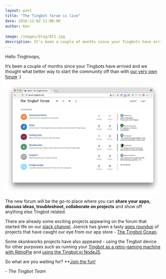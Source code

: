 ```yaml
---
layout: post
title: "The Tingbot forum is live"
date: 2016-12-02 11:00:00
author: Ken

image: /images/blog/021.jpg
description: It’s been a couple of months since your Tingbots have arrived and we thought what better way to start the community off than with our very own forum :)
---
```


Hello Tingtroops,

It’s been a couple of months since your Tingbots have arrived and we thought what better way to start the community off than with [our very own forum](//forum.tingbot.com/) :)

![](/images/blog/021-1.png)


The new forum will be the go-to place where you can **share your apps, discuss ideas, troubleshoot, collaborate on projects** and show off anything else Tingbot related.

There are already some exciting projects appearing on the forum that started life on our [slack channel](//slack.tingbot.com/). Joerick has given a tasty [apps roundup](//forum.tingbot.com/topic/37/tasty-apps-roundup) of projects that have caught our eye from our app store - [The Tingbot Ocean](//ocean.tingbot.com/).

Some skunkworks projects have also appeared - using the Tingbot device for other purposes such as running your [Tingbot as a retro-gaming machine with RetroPie](//forum.tingbot.com/topic/4/tingbot-with-emulationstation-and-retropie) and [using the Tingbot in NodeJS](//forum.tingbot.com/topic/42/using-the-tingbot-in-nodejs-with-tingbot-node-on-raspbian).

So what are you waiting for? **[Join the fun!](//forum.tingbot.com/)

*- The Tingbot Team*